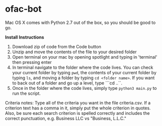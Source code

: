 # ofac-bot

Mac OS X comes with Python 2.7 out of the box, so you should be good to go.

**Install Instructions**
1. Download zip of code from the Code button
2. Unzip and move the contents of the file to your desired folder
3. Open terminal on your mac by opening spotlight and typing in 'terminal' then pressing enter
4. In terminal navigate to the folder where the code lives. You can check your current folder by typing ```pwd```, the contents of your current folder by typing ```ls```, and moving a folder by typing ```cd <folder name>```. If you want to back out of a folder and go up a level, type ```cd ..``.
5. Once in the folder where the code lives, simply type ```python3 main.py``` to run the script.

Criteria notes: Type all of the criteria you want in the file criteria.csv. If a criterion text has a comma in it, simply put the whole criterion in quotes. Also, be sure each search criterion is spelled correctly and includes the correct punctuation, e.g. Business LLC vs "Business, L.L.C."
